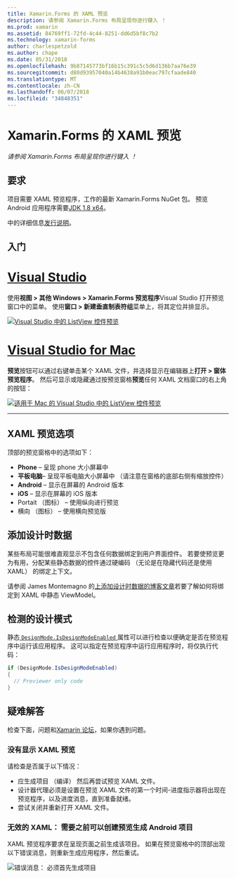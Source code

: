 ```yaml
---
title: Xamarin.Forms 的 XAML 预览
description: 请参阅 Xamarin.Forms 布局呈现你进行键入 ！
ms.prod: xamarin
ms.assetid: 84769ff1-72fd-4c44-8251-dd6d5bf8c7b2
ms.technology: xamarin-forms
author: charlespetzold
ms.author: chape
ms.date: 05/31/2018
ms.openlocfilehash: 9b87145773bf16b15c391c5c5d6d136b7aa76e39
ms.sourcegitcommit: d80d93957040a14b4638a91b0eac797cfaade840
ms.translationtype: MT
ms.contentlocale: zh-CN
ms.lasthandoff: 06/07/2018
ms.locfileid: "34848351"
---
```

# <a name="xaml-previewer-for-xamarinforms"></a>Xamarin.Forms 的 XAML 预览

_请参阅 Xamarin.Forms 布局呈现你进行键入 ！_

## <a name="requirements"></a>要求

项目需要 XAML 预览程序，工作的最新 Xamarin.Forms NuGet 包。 预览 Android 应用程序需要[JDK 1.8 x64](http://www.oracle.com/technetwork/java/javase/downloads/jdk8-downloads-2133151.html)。

中的详细信息[发行说明](https://developer.xamarin.com/releases/studio/xamarin.studio_6.2/xamarin.studio_6.2/#Xamarin_Forms_Previewer)。

## <a name="getting-started"></a>入门

# <a name="visual-studiotabvswin"></a>[Visual Studio](#tab/vswin)

使用**视图 > 其他 Windows > Xamarin.Forms 预览程序**Visual Studio 打开预览窗口中的菜单。 使用**窗口 > 新建垂直制表符组**菜单上，将其定位并排显示。

[![Visual Studio 中的 ListView 控件预览](xaml-previewer-images/xamlp-list-vs-sml.png "Visual Studio 中的窗体预览程序")](xaml-previewer-images/xamlp-list-vs.png#lightbox "Visual Studio 中的窗体预览程序")

# <a name="visual-studio-for-mactabvsmac"></a>[Visual Studio for Mac](#tab/vsmac)

**预览**按钮可以通过右键单击某个 XAML 文件，并选择显示在编辑器上**打开 > 窗体预览程序**。 然后可显示或隐藏通过按预览窗格**预览**任何 XAML 文档窗口的右上角的按钮：

[![适用于 Mac 的 Visual Studio 中的 ListView 控件预览](xaml-previewer-images/xamlp-list-sml.png "适用于 Mac 的 Visual Studio 中的窗体预览程序")](xaml-previewer-images/xamlp-list.png#lightbox "适用于 Mac 的 Visual Studio 中的窗体预览程序")

-----

## <a name="xaml-preview-options"></a>XAML 预览选项

顶部的预览窗格中的选项如下：

* **Phone** – 呈现 phone 大小屏幕中
* **平板电脑**– 呈现平板电脑大小屏幕中 （请注意在窗格的底部右侧有缩放控件）
* **Android** – 显示在屏幕的 Android 版本
* **iOS** – 显示在屏幕的 iOS 版本
* Portait （图标） – 使用纵向进行预览
* 横向 （图标） – 使用横向预览版

## <a name="adding-design-time-data"></a>添加设计时数据

某些布局可能很难直观显示不包含任何数据绑定到用户界面控件。 若要使预览更为有用，分配某些静态数据的控件通过硬编码 （无论是在隐藏代码还是使用 XAML） 的绑定上下文。

请参阅 James Montemagno 的[上添加设计时数据的博客文章](http://motzcod.es/post/143702671962/xamarinforms-xaml-previewer-design-time-data)若要了解如何将绑定到 XAML 中静态 ViewModel。

## <a name="detecting-design-mode"></a>检测的设计模式

静态[ `DesignMode.IsDesignModeEnabled` ](xref:Xamarin.Forms.DesignMode.IsDesignModeEnabled)属性可以进行检查以便确定是否在预览程序中运行该应用程序。 这可以指定在预览程序中运行应用程序时，将仅执行代码：

```csharp
if (DesignMode.IsDesignModeEnabled)
{
  // Previewer only code  
}
```

## <a name="troubleshooting"></a>疑难解答

检查下面，问题和[Xamarin 论坛](https://forums.xamarin.com/categories/xamarin-forms)，如果你遇到问题。

### <a name="xaml-preview-isnt-showing"></a>没有显示 XAML 预览

请检查是否属于以下情况：

* 应生成项目 （编译） 然后再尝试预览 XAML 文件。
* 设计器代理必须是设置在预览 XAML 文件的第一个时间-进度指示器将出现在预览程序，以及进度消息，直到准备就绪。
* 尝试关闭并重新打开 XAML 文件。

### <a name="invalid-xaml-the-android-project-needs-to-built-before-preview-can-be-created"></a>无效的 XAML： 需要之前可以创建预览生成 Android 项目

XAML 预览程序要求在呈现页面之前生成该项目。
如果在预览窗格中的顶部出现以下错误消息，则重新生成应用程序，然后重试。

![错误消息： 必须首先生成项目](xaml-previewer-images/error-not-built-sml.png "错误消息： 重新生成项目")
